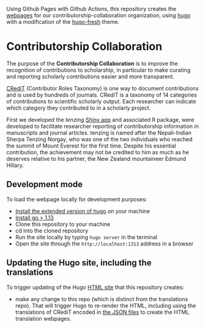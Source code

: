 Using Github Pages with Github Actions, this repository creates the [webpages](https://contributorshipcollaboration.github.io/) for our contributorship-collaboration organization, using [hugo](https://gohugo.io/) with a modification of the [hugo-fresh](https://github.com/StefMa/hugo-fresh) theme.

# Contributorship Collaboration

The purpose of the __Contributorship Collaboration__ is to improve the recognition of contributions to scholarship, in particular to make curating and reporting scholarly contributions easier and more transparent. 

[CRediT](http://credit.niso.org/) (Contributor Roles Taxonomy) is one way to document contributions and is used by hundreds of journals. CRediT is a
taxonomy of 14 categories of contributions to scientific scholarly output. Each researcher can indicate which category they contributed to
in a scholarly project.

First we developed the *tenzing* [Shiny app](tenzing.club) and associated R package, were developed to facilitate researcher reporting of contributorship information in manuscripts and journal articles. tenzing is named after the Nepali-Indian Sherpa Tenzing Norgay, who was one of the two individuals who reached the summit of Mount Everest for the first time. Despite his essential contribution, the achievement may not be credited to him as much as he deserves relative to his partner, the New Zealand mountaineer Edmund Hillary.

## Development mode

To load the webpage locally for development purposes:

* [Install the extended version of hugo](https://gohugo.io/installation/) on your machine
* [Install go > 1.13](https://go.dev/dl/)
* Clone this repository to your machine
* cd into the cloned repository
* Run the site locally by typing `hugo server` in the terminal
* Open the site through the `http://localhost:1313` address in a browser

## Updating the Hugo site, including the translations 

To trigger updating of the Hugo [HTML site](https://contributorshipcollaboration.github.io/) that this repository creates:
  * make any change  to this repo (which is distinct from the translations repo). That will trigger Hugo to re-render the HTML, including using the  translations of CRediT encoded in [the JSON files](https://github.com/contributorshipcollaboration/credit-translation/tree/main/translations) to create the HTML translation webpages.
